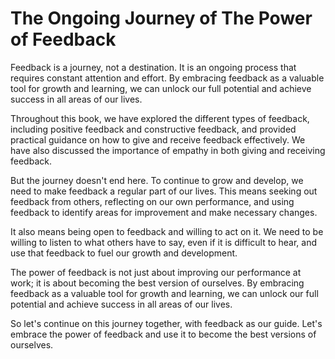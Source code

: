 The Ongoing Journey of The Power of Feedback
========================================================

Feedback is a journey, not a destination. It is an ongoing process that requires constant attention and effort. By embracing feedback as a valuable tool for growth and learning, we can unlock our full potential and achieve success in all areas of our lives.

Throughout this book, we have explored the different types of feedback, including positive feedback and constructive feedback, and provided practical guidance on how to give and receive feedback effectively. We have also discussed the importance of empathy in both giving and receiving feedback.

But the journey doesn't end here. To continue to grow and develop, we need to make feedback a regular part of our lives. This means seeking out feedback from others, reflecting on our own performance, and using feedback to identify areas for improvement and make necessary changes.

It also means being open to feedback and willing to act on it. We need to be willing to listen to what others have to say, even if it is difficult to hear, and use that feedback to fuel our growth and development.

The power of feedback is not just about improving our performance at work; it is about becoming the best version of ourselves. By embracing feedback as a valuable tool for growth and learning, we can unlock our full potential and achieve success in all areas of our lives.

So let's continue on this journey together, with feedback as our guide. Let's embrace the power of feedback and use it to become the best versions of ourselves.
